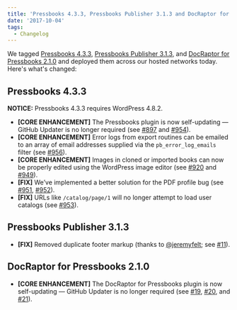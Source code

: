 ```yaml
---
title: 'Pressbooks 4.3.3, Pressbooks Publisher 3.1.3 and DocRaptor for Pressbooks 2.1.0'
date: '2017-10-04'
tags:
  - Changelog
---
```


We tagged [Pressbooks 4.3.3](https://github.com/pressbooks/pressbooks/releases/tag/4.3.3),
[Pressbooks Publisher 3.1.3](https://github.com/pressbooks/pressbooks-publisher/releases/tag/3.1.3),
and
[DocRaptor for Pressbooks 2.1.0](https://github.com/pressbooks/pressbooks-docraptor/releases/tag/2.1.0)
and deployed them across our hosted networks today. Here's what's changed:

## Pressbooks 4.3.3

**NOTICE:** Pressbooks 4.3.3 requires WordPress 4.8.2.

- **[CORE ENHANCEMENT]** The Pressbooks plugin is now self-updating — GitHub Updater is no
  longer required (see [#897](https://github.com/pressbooks/pressbooks/issues/897) and
  [#954](https://github.com/pressbooks/pressbooks/pull/954)).
- **[CORE ENHANCEMENT]** Error logs from export routines can be emailed to an array of
  email addresses supplied via the `pb_error_log_emails` filter (see
  [#956](https://github.com/pressbooks/pressbooks/pull/956)).
- **[CORE ENHANCEMENT]** Images in cloned or imported books can now be properly edited
  using the WordPress image editor (see
  [#920](https://github.com/pressbooks/pressbooks/issues/920) and
  [#949](https://github.com/pressbooks/pressbooks/pull/949)).
- **[FIX]** We’ve implemented a better solution for the PDF profile bug (see
  [#951](https://github.com/pressbooks/pressbooks/issues/951),
  [#952](https://github.com/pressbooks/pressbooks/pull/952)).
- **[FIX]** URLs like `/catalog/page/1` will no longer attempt to load user catalogs (see
  [#953](https://github.com/pressbooks/pressbooks/pull/953)).

## Pressbooks Publisher 3.1.3

- **[FIX]** Removed duplicate footer markup (thanks to
  [@jeremyfelt](https://github.com/jeremyfelt); see
  [#11](https://github.com/pressbooks/pressbooks-publisher/pull/11)).

## DocRaptor for Pressbooks 2.1.0

- **[CORE ENHANCEMENT]** The DocRaptor for Pressbooks plugin is now self-updating — GitHub
  Updater is no longer required (see
  [#19](https://github.com/pressbooks/pressbooks-docraptor/pull/19 'Add update checker'),
  [#20](https://github.com/pressbooks/pressbooks-docraptor/issues/20 'Clean up readme.txt for Plugin Update Checker'),
  and
  [#21](https://github.com/pressbooks/pressbooks-docraptor/pull/21 'Clean up readme.txt for Plugin Update Checker (fixes #20)')).
